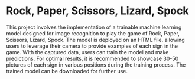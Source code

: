 # Rock, Paper, Scissors, Lizard, Spock

This project involves the implementation of a trainable machine learning model designed for image recognition to play the game of Rock, Paper, Scissors, Lizard, Spock. The model is deployed on an HTML file, allowing users to leverage their camera to provide examples of each sign in the game. With the captured data, users can train the model and make predictions. For optimal results, it is recommended to showcase 30-50 pictures of each sign in various positions during the training process. The trained model can be downloaded for further use.
